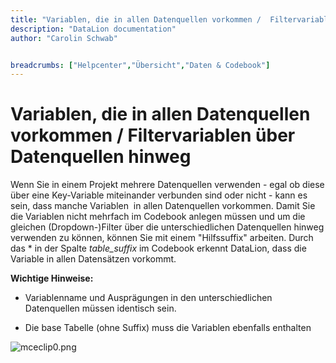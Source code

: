 ```yaml
---
title: "Variablen, die in allen Datenquellen vorkommen /  Filtervariablen über Datenquellen hinweg"
description: "DataLion documentation"
author: "Carolin Schwab"


breadcrumbs: ["Helpcenter","Übersicht","Daten & Codebook"]
---
```


# Variablen, die in allen Datenquellen vorkommen /  Filtervariablen über Datenquellen hinweg

Wenn Sie in einem Projekt mehrere Datenquellen verwenden - egal ob diese über eine Key-Variable miteinander verbunden sind oder nicht - kann es sein, dass manche Variablen  in allen Datenquellen vorkommen. Damit Sie die Variablen nicht mehrfach im Codebook anlegen müssen und um die gleichen (Dropdown-)Filter über die unterschiedlichen Datenquellen hinweg verwenden zu können, können Sie mit einem "Hilfssuffix" arbeiten. Durch das \* in der Spalte _table\_suffix_ im Codebook erkennt DataLion, dass die Variable in allen Datensätzen vorkommt.

**Wichtige Hinweise:**

-   Variablenname und Ausprägungen in den unterschiedlichen Datenquellen müssen identisch sein.
    
-   Die base Tabelle (ohne Suffix) muss die Variablen ebenfalls enthalten
    

![mceclip0.png](/img/31260707.png)

